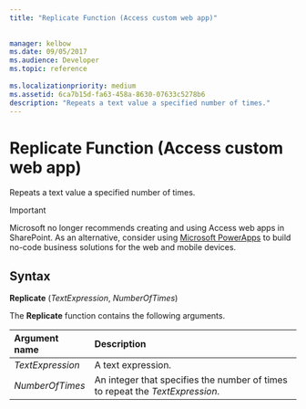 ```yaml
---
title: "Replicate Function (Access custom web app)"
 
 
manager: kelbow
ms.date: 09/05/2017
ms.audience: Developer
ms.topic: reference
  
ms.localizationpriority: medium
ms.assetid: 6ca7b15d-fa63-458a-8630-07633c5278b6
description: "Repeats a text value a specified number of times."
---
```


# Replicate Function (Access custom web app)

Repeats a text value a specified number of times.
  
> [!IMPORTANT]
> Microsoft no longer recommends creating and using Access web apps in SharePoint. As an alternative, consider using [Microsoft PowerApps](https://powerapps.microsoft.com/) to build no-code business solutions for the web and mobile devices.
  
## Syntax

 **Replicate** (*TextExpression*, *NumberOfTimes*)
  
The **Replicate** function contains the following arguments.
  
|**Argument name**|**Description**|
|:-----|:-----|
| *TextExpression*  <br/> |A text expression.  <br/> |
| *NumberOfTimes*  <br/> |An integer that specifies the number of times to repeat the *TextExpression*.  <br/> |
